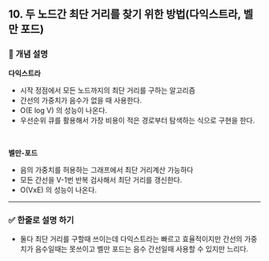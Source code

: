 ## 10. 두 노드간 최단 거리를 찾기 위한 방법(다익스트라, 벨만 포드)

### 🧠 개념 설명

**다익스트라**
- 시작 정점에서 모든 노드까지의 최단 거리를 구하는 알고리즘
- 간선의 가중치가 음수가 없을 때 사용한다.
- O(E log V) 의 성능이 나온다.
- 우선순위 큐를 활용해서 가장 비용이 적은 경로부터 탐색하는 식으로 구현을 한다.

<br/>

**벨만-포드**
- 음의 가중치를 허용하는 그래프에서 최단 거리계산 가능하다
- 모든 간선을 V-1번 반복 검사해서 최단 거리를 갱신한다.
- O(VxE) 의 성능이 나온다.

---
### ✅ 한줄로 설명 하기
- 둘다 최단 거리를 구할때 쓰이는데 다익스트라는 빠르고 효율적이지만 간선의 가중치가 음수일때는 못쓰이고 벨만 포드는 음수 간선일때 사용할 수 있지만 느리다.
